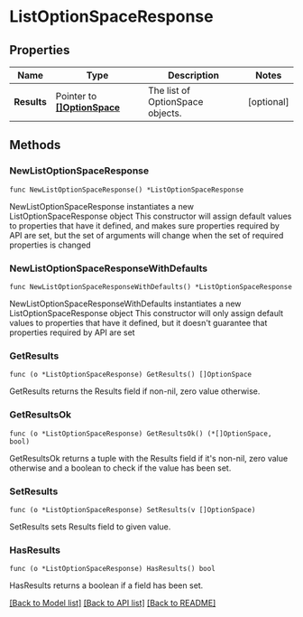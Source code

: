 # ListOptionSpaceResponse

## Properties

Name | Type | Description | Notes
------------ | ------------- | ------------- | -------------
**Results** | Pointer to [**[]OptionSpace**](OptionSpace.md) | The list of OptionSpace objects. | [optional] 

## Methods

### NewListOptionSpaceResponse

`func NewListOptionSpaceResponse() *ListOptionSpaceResponse`

NewListOptionSpaceResponse instantiates a new ListOptionSpaceResponse object
This constructor will assign default values to properties that have it defined,
and makes sure properties required by API are set, but the set of arguments
will change when the set of required properties is changed

### NewListOptionSpaceResponseWithDefaults

`func NewListOptionSpaceResponseWithDefaults() *ListOptionSpaceResponse`

NewListOptionSpaceResponseWithDefaults instantiates a new ListOptionSpaceResponse object
This constructor will only assign default values to properties that have it defined,
but it doesn't guarantee that properties required by API are set

### GetResults

`func (o *ListOptionSpaceResponse) GetResults() []OptionSpace`

GetResults returns the Results field if non-nil, zero value otherwise.

### GetResultsOk

`func (o *ListOptionSpaceResponse) GetResultsOk() (*[]OptionSpace, bool)`

GetResultsOk returns a tuple with the Results field if it's non-nil, zero value otherwise
and a boolean to check if the value has been set.

### SetResults

`func (o *ListOptionSpaceResponse) SetResults(v []OptionSpace)`

SetResults sets Results field to given value.

### HasResults

`func (o *ListOptionSpaceResponse) HasResults() bool`

HasResults returns a boolean if a field has been set.


[[Back to Model list]](../README.md#documentation-for-models) [[Back to API list]](../README.md#documentation-for-api-endpoints) [[Back to README]](../README.md)


